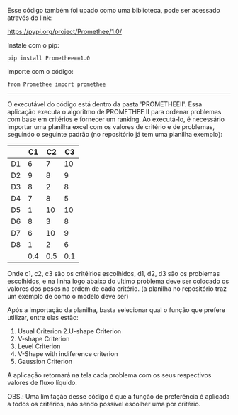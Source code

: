 Esse código também foi upado como uma biblioteca, pode ser acessado através do link:

https://pypi.org/project/Promethee/1.0/

Instale com o pip:

`pip install Promethee==1.0`

importe com o código:

`from Promethee import promethee`

----------------------------------------------------------------------------------------------------------------------

O executável do código está dentro da pasta 'PROMETHEEII'.
Essa aplicação executa o algoritmo de PROMETHEE II para ordenar problemas com base em critérios e fornecer um ranking.
Ao executá-lo, é necessário importar uma planilha excel com os valores de critério e de problemas, seguindo o seguinte padrão (no repositório já tem uma planilha exemplo):

  
|    | C1 | C2 | C3  |
|----|----|----|-----|
| D1 | 6  | 7  | 10  |
| D2 | 9  | 8  | 9   |
| D3 | 8  | 2  | 8   |
| D4 | 7  | 8  | 5   |
| D5 | 1  | 10 | 10  |
| D6 | 8  | 3  | 8   |
| D7 | 6  | 10 | 9   |
| D8 | 1  | 2  | 6   |
|    | 0.4| 0.5| 0.1 |


Onde c1, c2, c3 são os critéirios escolhidos, d1, d2, d3 são os problemas escolhidos, e na linha logo abaixo do ultimo problema deve ser 
colocado os valores dos pesos na ordem de cada critério. (a planilha no repositório traz um exemplo de como o modelo deve ser)

Após a importação da planilha, basta selecionar qual o função que prefere utilizar, entre elas estão:

1. Usual Criterion
2.U-shape Criterion
3. V-shape Criterion
4. Level Criterion
5. V-Shape with indiference criterion
6. Gaussion Criterion

A aplicação retornará na tela cada problema com os seus respectivos valores de fluxo líquido.

OBS.: Uma limitação desse código é que a função de preferência é aplicada a todos os critérios, não sendo possível escolher uma por critério.
